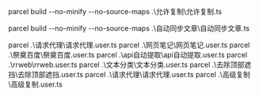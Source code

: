 parcel build --no-minify --no-source-maps .\允许复制\允许复制.ts


parcel build --no-minify --no-source-maps .\自动同步文章\自动同步文章.ts


parcel  .\请求代理\请求代理.user.ts
parcel  .\网页笔记\网页笔记.user.ts
parcel  .\祭奠百度\祭奠百度.user.ts
parcel  .\api自动提取\api自动提取.user.ts
parcel  .\rrweb\rrweb.user.ts
parcel  .\文本分类\文本分类.user.ts
parcel  .\去除顶部遮挡\去除顶部遮挡.user.ts
parcel  .\请求代理\请求代理.user.ts
parcel  .\高级复制\高级复制.user.ts

